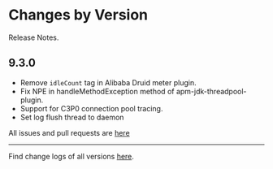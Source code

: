 Changes by Version
==================
Release Notes.

9.3.0
------------------

* Remove `idleCount` tag in Alibaba Druid meter plugin.
* Fix NPE in handleMethodException method of apm-jdk-threadpool-plugin.
* Support for C3P0 connection pool tracing.
* Set log flush thread to daemon

All issues and pull requests are [here](https://github.com/apache/skywalking/milestone/213?closed=1)

------------------
Find change logs of all versions [here](changes).
